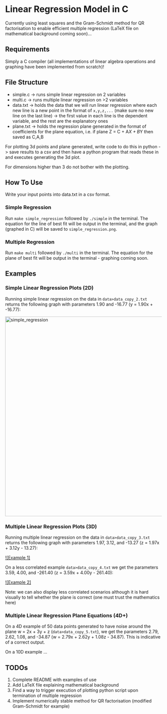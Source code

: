 # Linear Regression Model in C

Currently using least squares and the Gram-Schmidt method for QR factorisation to enable efficient multiple regression (LaTeX file on mathematical background coming soon)...

## Requirements
Simply a C compiler (all implementations of linear algebra operations and graphing have been implemented from scratch)!

## File Structure

* simple.c -> runs simple linear regression on 2 variables
* multi.c -> runs multiple linear regression on >2 variables
* data.txt -> holds the data that we will run linear regression where each new line is a new point in the format of `x,y,z,...` (make sure no new line on the last line) -> the first value in each line is the dependent variable, and the rest are the explanatory ones
* plane.txt -> holds the regression plane generated in the format of coefficients for the plane equation, i.e. if plane Z = C + A*X + B*Y then saved as C,A,B

For plotting 3d points and plane generated, write code to do this in python -> save results to a csv and then have a python program that reads these in and executes generating the 3d plot.

For dimensions higher than 3 do not bother with the plotting.

## How To Use
Write your input points into data.txt in a csv format.

### Simple Regression
Run `make simple_regression` followed by `./simple` in the terminal. The equation for the line of best fit will be output in the terminal, and the graph (graphed in C) will be saved to `simple_regression.png`.

### Multiple Regression
Run `make multi` followed by `./multi` in the terminal. The equation for the plane of best fit will be output in the terminal - graphing coming soon.

## Examples

### Simple Linear Regression Plots (2D)
Running simple linear regression on the data in `data>data_copy_2.txt` returns the following graph with parameters 1.90 and -16.77 (y = 1.90x + -16.77):

<img width="800" height="640" alt="simple_regression" src="https://github.com/user-attachments/assets/14a50265-9769-4362-964d-ad63ff383dea" />

### Multiple Linear Regression Plots (3D)

Running multiple linear regression on the data in `data>data_copy_3.txt` returns the following graph with parameters 1.97, 3.12, and -13.27 (z = 1.97x + 3.12y - 13.27):

[![Example 1]](https://github.com/user-attachments/assets/a74e0000-86fb-4be0-b989-c441bb1e889f)


On a less correlated example `data>data_copy_4.txt` we get the parameters 3.59, 4.00, and -261.40 (z = 3.59x + 4.00y - 261.40):

[![Example 2]](https://github.com/user-attachments/assets/358c6543-ca2a-4331-ab12-839e40a03858)

Note: we can also display less correlated scenarios although it is hard visually to tell whether the plane is correct (one must trust the mathematics here)


### Multiple Linear Regression Plane Equations (4D+)

On a 4D example of 50 data points generated to have noise around the plane w = 2x + 3y + z (`data>data_copy_5.txt`), we get the parameters 2.79, 2.62, 1.08, and -34.87 (w = 2.79x + 2.62y + 1.08z - 34.87). This is indicative of a correct output.

On a 10D example ...

## TODOs
1. Complete README with examples of use
2. Add LaTeX file explaining mathematical background
3. Find a way to trigger execution of plotting python script upon termination of multiple regression
4. Implement numerically stable method for QR factorisation (modified Gram-Schmidt for example)
